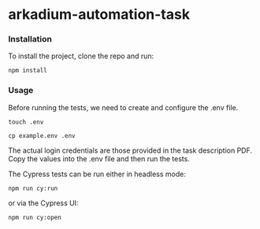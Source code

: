 # arkadium-automation-task

### Installation

To install the project, clone the repo and run:

```
npm install
```

### Usage

Before running the tests, we need to create and configure the .env file.

```
touch .env
```

```
cp example.env .env
```

The actual login credentials are those provided in the task description PDF. Copy the values into the .env file and then run the tests.

The Cypress tests can be run either in headless mode:

```
npm run cy:run
```

or via the Cypress UI:

```
npm run cy:open
```
